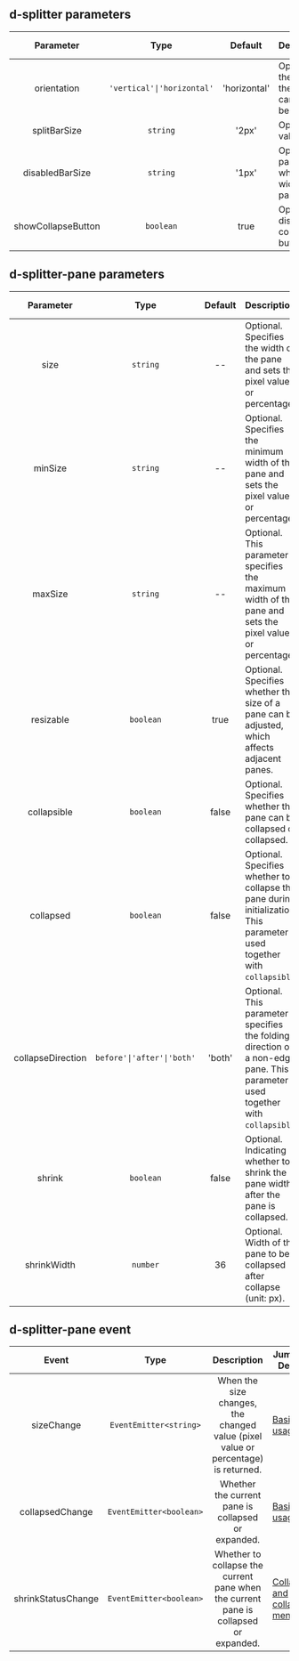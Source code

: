 ## d-splitter parameters

| Parameter | Type | Default | Description | Jump to Demo |
| :----------------: | :------------------------: | :----------: | :---------------------------------------------------------- | ------------------------------------------------- |
| orientation | `'vertical'\|'horizontal'` | 'horizontal' | Optional. It specifies the split direction of the splitter. The value can be'vertical'\|'horizontal' | [Basic usage](demo#basic-usage) |
| splitBarSize | `string` | '2px' | Optional. The default value is 2px. | [Basic usage](demo#basic-usage) |
| disabledBarSize | `string` | '1px' | Optional. This parameter is valid when the unadjustable width is set for the panel. | [Vertical layout usage](demo#vertical-layout) |
| showCollapseButton | `boolean` | true | Optional. Whether to display the collapse/expand button | [Collapse and collapse menu](demo#shrink-show-menu) |

## d-splitter-pane parameters

| Parameter | Type | Default | Description | Jump to Demo |
| :---------------: | :-------------------------: | :----: | :---------------------------------------------------- | ---------------------------------------------------------------------- |
| size | `string` | -- | Optional. Specifies the width of the pane and sets the pixel value or percentage. | [Basic usage](demo#basic-usage) |
| minSize | `string` | -- | Optional. Specifies the minimum width of the pane and sets the pixel value or percentage. | [Basic usage](demo#basic-usage) |
| maxSize | `string` | -- | Optional. This parameter specifies the maximum width of the pane and sets the pixel value or percentage. | [Basic usage](demo#basic-usage) |
| resizable | `boolean` | true | Optional. Specifies whether the size of a pane can be adjusted, which affects adjacent panes. | [Vertical layout usage](demo#vertical-layout) |
| collapsible | `boolean` | false | Optional. Specifies whether the pane can be collapsed or collapsed. | [Basic usage](demo#basic-usage) |
| collapsed | `boolean` | false | Optional. Specifies whether to collapse the pane during initialization. This parameter is used together with `collapsible`. | [Vertical layout usage](demo#vertical-layout) |
| collapseDirection | `before'\|'after'\|'both'` | 'both' | Optional. This parameter specifies the folding direction of a non-edge pane. This parameter is used together with `collapsible`. | [Specify the folding direction](demo#certain-unfold-direction) |
| shrink | `boolean` | false | Optional. Indicating whether to shrink the pane width after the pane is collapsed. | [Collapse and collapse menu](demo#shrink-show-menu) |
| shrinkWidth | `number` | 36 | Optional. Width of the pane to be collapsed after collapse (unit: px). | [Collapse and collapse menu](demo#shrink-show-menu) |

## d-splitter-pane event

| Event | Type | Description | Jump to Demo |
| :----------------: | :---------------------: | :-----------------------------------------: | ------------------------------------------------- |
| sizeChange | `EventEmitter<string>` | When the size changes, the changed value (pixel value or percentage) is returned. | [Basic usage](demo#basic-usage) |
| collapsedChange | `EventEmitter<boolean>` | Whether the current pane is collapsed or expanded. | [Basic usage](demo#basic-usage) |
| shrinkStatusChange | `EventEmitter<boolean>` | Whether to collapse the current pane when the current pane is collapsed or expanded. | [Collapse and collapse menu](demo#shrink-show-menu) |
